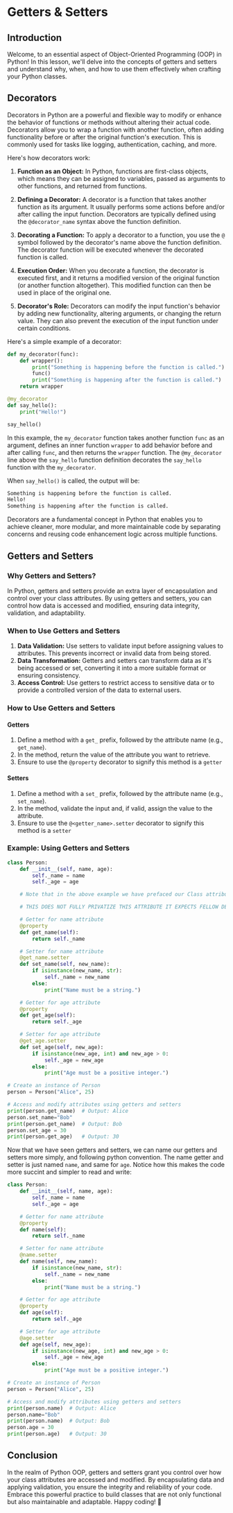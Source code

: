 # Getters & Setters

## Introduction

Welcome, to an essential aspect of Object-Oriented Programming (OOP) in Python! In this lesson, we'll delve into the concepts of getters and setters and understand why, when, and how to use them effectively when crafting your Python classes.

## Decorators

Decorators in Python are a powerful and flexible way to modify or enhance the behavior of functions or methods without altering their actual code. Decorators allow you to wrap a function with another function, often adding functionality before or after the original function's execution. This is commonly used for tasks like logging, authentication, caching, and more.

Here's how decorators work:

1. **Function as an Object:** In Python, functions are first-class objects, which means they can be assigned to variables, passed as arguments to other functions, and returned from functions.

2. **Defining a Decorator:** A decorator is a function that takes another function as its argument. It usually performs some actions before and/or after calling the input function. Decorators are typically defined using the `@decorator_name` syntax above the function definition.

3. **Decorating a Function:** To apply a decorator to a function, you use the `@` symbol followed by the decorator's name above the function definition. The decorator function will be executed whenever the decorated function is called.

4. **Execution Order:** When you decorate a function, the decorator is executed first, and it returns a modified version of the original function (or another function altogether). This modified function can then be used in place of the original one.

5. **Decorator's Role:** Decorators can modify the input function's behavior by adding new functionality, altering arguments, or changing the return value. They can also prevent the execution of the input function under certain conditions.

Here's a simple example of a decorator:

```python
def my_decorator(func):
    def wrapper():
        print("Something is happening before the function is called.")
        func()
        print("Something is happening after the function is called.")
    return wrapper

@my_decorator
def say_hello():
    print("Hello!")

say_hello()
```

In this example, the `my_decorator` function takes another function `func` as an argument, defines an inner function `wrapper` to add behavior before and after calling `func`, and then returns the `wrapper` function. The `@my_decorator` line above the `say_hello` function definition decorates the `say_hello` function with the `my_decorator`.

When `say_hello()` is called, the output will be:

```bash
Something is happening before the function is called.
Hello!
Something is happening after the function is called.
```

Decorators are a fundamental concept in Python that enables you to achieve cleaner, more modular, and more maintainable code by separating concerns and reusing code enhancement logic across multiple functions.

## Getters and Setters

### Why Getters and Setters?

In Python, getters and setters provide an extra layer of encapsulation and control over your class attributes. By using getters and setters, you can control how data is accessed and modified, ensuring data integrity, validation, and adaptability.

### When to Use Getters and Setters

1. **Data Validation:** Use setters to validate input before assigning values to attributes. This prevents incorrect or invalid data from being stored.
2. **Data Transformation:** Getters and setters can transform data as it's being accessed or set, converting it into a more suitable format or ensuring consistency.
3. **Access Control:** Use getters to restrict access to sensitive data or to provide a controlled version of the data to external users.

### How to Use Getters and Setters

#### Getters

1. Define a method with a `get_` prefix, followed by the attribute name (e.g., `get_name`).
2. In the method, return the value of the attribute you want to retrieve.
3. Ensure to use the `@property` decorator to signify this method is a `getter`

#### Setters

1. Define a method with a `set_` prefix, followed by the attribute name (e.g., `set_name`).
2. In the method, validate the input and, if valid, assign the value to the attribute.
3. Ensure to use the `@<getter_name>.setter` decorator to signify this method is a `setter`

### Example: Using Getters and Setters

```python
class Person:
    def __init__(self, name, age):
        self._name = name
        self._age = age

    # Note that in the above example we have prefaced our Class attributes with an "_". This is to tell other developers that these attributes are not to pe touched and to instead utilize getters and setters to change/get this properties value.

    # THIS DOES NOT FULLY PRIVATIZE THIS ATTRIBUTE IT EXPECTS FELLOW DEVELOPERS TO UNDERSTAND THIS SYNTAX AND FOLLOW PRESCRIBED RESTRICTIONS

    # Getter for name attribute
    @property
    def get_name(self):
        return self._name

    # Setter for name attribute
    @get_name.setter
    def set_name(self, new_name):
        if isinstance(new_name, str):
            self._name = new_name
        else:
            print("Name must be a string.")

    # Getter for age attribute
    @property
    def get_age(self):
        return self._age

    # Setter for age attribute
    @get_age.setter
    def set_age(self, new_age):
        if isinstance(new_age, int) and new_age > 0:
            self._age = new_age
        else:
            print("Age must be a positive integer.")

# Create an instance of Person
person = Person("Alice", 25)

# Access and modify attributes using getters and setters
print(person.get_name)  # Output: Alice
person.set_name="Bob"
print(person.get_name)  # Output: Bob
person.set_age = 30
print(person.get_age)   # Output: 30
```

Now that we have seen getters and setters, we can name our getters and setters more simply, and following python convention. The name getter and setter is just named `name`, and same for `age`. Notice how this makes the code more succint and simpler to read and write:

```python
class Person:
    def __init__(self, name, age):
        self._name = name
        self._age = age

    # Getter for name attribute
    @property
    def name(self):
        return self._name

    # Setter for name attribute
    @name.setter
    def name(self, new_name):
        if isinstance(new_name, str):
            self._name = new_name
        else:
            print("Name must be a string.")

    # Getter for age attribute
    @property
    def age(self):
        return self._age

    # Setter for age attribute
    @age.setter
    def age(self, new_age):
        if isinstance(new_age, int) and new_age > 0:
            self._age = new_age
        else:
            print("Age must be a positive integer.")

# Create an instance of Person
person = Person("Alice", 25)

# Access and modify attributes using getters and setters
print(person.name)  # Output: Alice
person.name="Bob"
print(person.name)  # Output: Bob
person.age = 30
print(person.age)   # Output: 30
```

## Conclusion

In the realm of Python OOP, getters and setters grant you control over how your class attributes are accessed and modified. By encapsulating data and applying validation, you ensure the integrity and reliability of your code. Embrace this powerful practice to build classes that are not only functional but also maintainable and adaptable. Happy coding! 🚀
